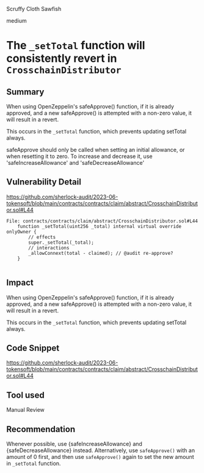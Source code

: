Scruffy Cloth Sawfish

medium

# The `_setTotal` function will consistently revert in `CrosschainDistributor`

## Summary

When using OpenZeppelin's safeApprove() function, if it is already approved, and a new safeApprove() is attempted with a non-zero value, it will result in a revert.

This occurs in the `_setTotal` function, which prevents updating setTotal always.

safeApprove should only be called when setting an initial allowance, or when resetting it to zero. To increase and decrease it, use 'safeIncreaseAllowance' and 'safeDecreaseAllowance'


## Vulnerability Detail

https://github.com/sherlock-audit/2023-06-tokensoft/blob/main/contracts/contracts/claim/abstract/CrosschainDistributor.sol#L44

```solidity
File: contracts/contracts/claim/abstract/CrosschainDistributor.sol#L44
    function _setTotal(uint256 _total) internal virtual override onlyOwner {
        // effects
        super._setTotal(_total);
        // interactions
        _allowConnext(total - claimed); // @audit re-approve?
    }


```

## Impact

When using OpenZeppelin's safeApprove() function, if it is already approved, and a new safeApprove() is attempted with a non-zero value, it will result in a revert.

This occurs in the `_setTotal` function, which prevents updating setTotal always.


## Code Snippet

https://github.com/sherlock-audit/2023-06-tokensoft/blob/main/contracts/contracts/claim/abstract/CrosschainDistributor.sol#L44

## Tool used

Manual Review

## Recommendation

Whenever possible, use {safeIncreaseAllowance} and {safeDecreaseAllowance} instead.
Alternatively, use `safeApprove()` with an amount of 0 first, and then use `safeApprove()` again to set the new amount in `_setTotal` function.